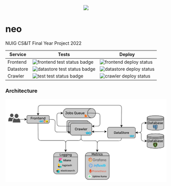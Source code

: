 <p align="center">
 <img width="20%" src="https://i.imgur.com/3DH7xYd.png">
</p>


# neo

NUIG CS&IT Final Year Project 2022


| Service     | Tests | Deploy |  
| ----------- | ----------- | ----------- |
| Frontend      | ![frontend test status badge](https://github.com/IamCathal/neo/actions/workflows/buildFrontEnd.yml/badge.svg) |  ![frontend deploy status](https://github.com/IamCathal/neo/actions/workflows/deployFrontend.yml/badge.svg) |  
| Datastore | ![datastore test status badge](https://github.com/IamCathal/neo/actions/workflows/buildDatastore.yml/badge.svg) | ![datastore deploy status](https://github.com/IamCathal/neo/actions/workflows/deployDataStore.yml/badge.svg)  |
| Crawler      | ![test test status badge](https://github.com/IamCathal/neo/actions/workflows/buildCrawler.yml/badge.svg) | ![crawler deploy status](https://github.com/IamCathal/neo/actions/workflows/deployCrawler.yml/badge.svg)  |  





### Architecture

![Architecture diagram](services/frontend/static/images/NeoArchitectureFinal.png)
